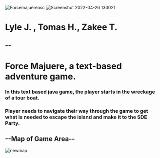 ![Forcemajuereasc](https://user-images.githubusercontent.com/58896705/165787282-819b70e6-4680-4238-b0c6-33d85555aa83.jpg)
![Screenshot 2022-04-26 130021](https://user-images.githubusercontent.com/58896705/167166112-1601496b-c540-4a0b-846d-d2e1f6fe1288.jpg)
# Lyle J. , Tomas H., Zakee T.
## --
# Force Majuere, a text-based adventure game.

### In this text based java game, the player starts in the wreckage of a tour boat. 
### Player needs to navigate their way through the game to get what is needed to escape the island and make it to the SDE Party.

## --Map of Game Area--
![newmap](https://user-images.githubusercontent.com/58896705/166499941-2699f43b-82e2-476f-a07e-bac8718b8a12.jpg)
